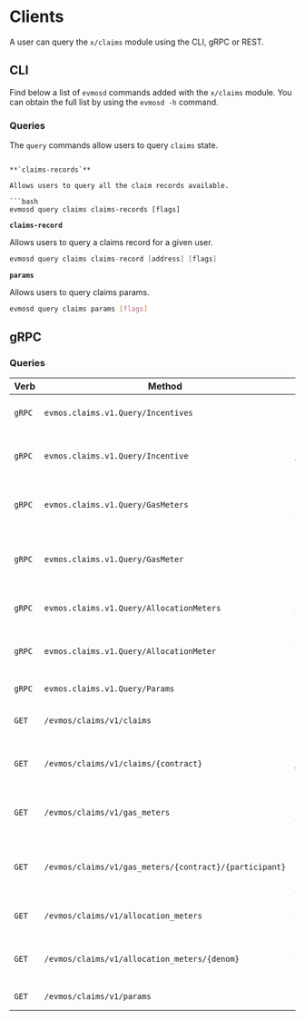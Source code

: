 <!--
order: 7
-->

# Clients

A user can query the `x/claims` module using the CLI, gRPC or REST.

## CLI

Find below a list of `evmosd` commands added with the `x/claims` module. You can obtain the full list by using the `evmosd -h` command.

### Queries

The `query` commands allow users to query `claims` state.

```

**`claims-records`**

Allows users to query all the claim records available.

```bash
evmosd query claims claims-records [flags]
```

**`claims-record`**

Allows users to query a claims record for a given user.

```go
evmosd query claims claims-record [address] [flags]
```

**`params`**

Allows users to query claims params.

```bash
evmosd query claims params [flags]
```

## gRPC

### Queries

| Verb   | Method                                                     | Description                                   |
| ------ | ---------------------------------------------------------- | --------------------------------------------- |
| `gRPC` | `evmos.claims.v1.Query/Incentives`                     | Gets all registered claims                |
| `gRPC` | `evmos.claims.v1.Query/Incentive`                      | Gets incentive for a given contract           |
| `gRPC` | `evmos.claims.v1.Query/GasMeters`                      | Gets gas meters for a given incentive         |
| `gRPC` | `evmos.claims.v1.Query/GasMeter`                       | Gets gas meter for a given incentive and user |
| `gRPC` | `evmos.claims.v1.Query/AllocationMeters`               | Gets all allocation meters                    |
| `gRPC` | `evmos.claims.v1.Query/AllocationMeter`                | Gets allocation meter for a denom             |
| `gRPC` | `evmos.claims.v1.Query/Params`                         | Gets claims params                        |
| `GET`  | `/evmos/claims/v1/claims`                          | Gets all registered claims                |
| `GET`  | `/evmos/claims/v1/claims/{contract}`               | Gets incentive for a given contract           |
| `GET`  | `/evmos/claims/v1/gas_meters`                          | Gets gas meters for a given incentive         |
| `GET`  | `/evmos/claims/v1/gas_meters/{contract}/{participant}` | Gets gas meter for a given incentive and user |
| `GET`  | `/evmos/claims/v1/allocation_meters`                   | Gets all allocation meters                    |
| `GET`  | `/evmos/claims/v1/allocation_meters/{denom}`           | Gets allocation meter for a denom             |
| `GET`  | `/evmos/claims/v1/params`                              | Gets claims params                        |
